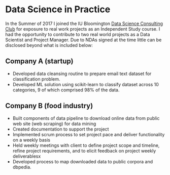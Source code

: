 # Data Science in Practice 

In the Summer of 2017 I joined the IU Bloomington [Data Science Consulting Club](https://github.com/csathler/Masters-Data-Science/blob/master/Data-Science-in-Practice/DSCI%20D590_Data%20Science%20in%20Practice_ONL.PDF) for exposure to real work projects as an Independent Study course.  I had the opportunity to contribute to two real world projects as a Data Scientist and Project Manager.  Due to NDAs signed at the time little can be disclosed beyond what is included below: 

## Company A (startup)

* Developed data cleansing routine to prepare email text dataset for classification problem. 
* Developed ML solution using scikit-learn to classify dataset across 10 categories, 9 of which comprised 98% of the data.

## Company B (food industry)

* Built components of data pipeline to download online data from public web site (web scraping) for data mining
* Created documentation to support the project
* Implemented scrum process to set project pace and deliver functionality on a weekly basis
* Held weekly meetings with client to define project scope and timeline, refine project requirements, and to elicit feedback on project weekly deliverablesx
* Developed process to map downloaded data to public corpora and dbpedia.
